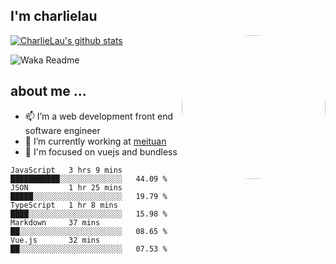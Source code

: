 
<h2>I'm charlielau</h2>
<img align='right' style="border-radius:50%" src="https://avatars1.githubusercontent.com/u/44078251?s=460&u=6b4f1c257663e44063b0b6a21c9c94f45bcfdcc7&v=4" width="230">

[![CharlieLau's github stats](https://github-readme-stats.vercel.app/api?username=charlielau)](https://github.com/charlielau/github-readme-stats)


![Waka Readme](https://github.com/CharlieLau/charlielau/workflows/Waka%20Readme/badge.svg)

## about me ...
- 📫 I’m a web development front end software engineer
- 🔭 I’m currently working at  <a href="https://www.meituan.com">meituan</a>
- 🔭 I'm focused on vuejs and bundless

<!-- <p align="center">
  <a href="https://github.com/charlielau" class="rich-diff-level-one">
    <img src="https://github-readme-stats.vercel.app/api?username=charlielau&title_color=333&text_color=777" alt="CharlieLau" >
  </a>
</p> -->

<!--START_SECTION:waka-->
```text
JavaScript   3 hrs 9 mins    ███████████░░░░░░░░░░░░░░   44.09 % 
JSON         1 hr 25 mins    █████░░░░░░░░░░░░░░░░░░░░   19.79 % 
TypeScript   1 hr 8 mins     ████░░░░░░░░░░░░░░░░░░░░░   15.98 % 
Markdown     37 mins         ██░░░░░░░░░░░░░░░░░░░░░░░   08.65 % 
Vue.js       32 mins         ██░░░░░░░░░░░░░░░░░░░░░░░   07.53 % 
```
<!--END_SECTION:waka-->
